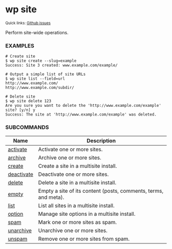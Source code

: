 # wp site

<small>Quick links: <a href="https://github.com/wp-cli/wp-cli/issues?q=is%3Aopen+label%3Acommand%3Asite+sort%3Aupdated-desc">Github issues</a></small>

Perform site-wide operations.

### EXAMPLES

    # Create site
    $ wp site create --slug=example
    Success: Site 3 created: www.example.com/example/

    # Output a simple list of site URLs
    $ wp site list --field=url
    http://www.example.com/
    http://www.example.com/subdir/

    # Delete site
    $ wp site delete 123
    Are you sure you want to delete the 'http://www.example.com/example' site? [y/n] y
    Success: The site at 'http://www.example.com/example' was deleted.



### SUBCOMMANDS

<table>
	<thead>
	<tr>
		<th>Name</th>
		<th>Description</th>
	</tr>
	</thead>
	<tbody>
		<tr>
			<td><a href="/commands/site/activate/">activate</a></td>
			<td>Activate one or more sites.</td>
		</tr>
		<tr>
			<td><a href="/commands/site/archive/">archive</a></td>
			<td>Archive one or more sites.</td>
		</tr>
		<tr>
			<td><a href="/commands/site/create/">create</a></td>
			<td>Create a site in a multisite install.</td>
		</tr>
		<tr>
			<td><a href="/commands/site/deactivate/">deactivate</a></td>
			<td>Deactivate one or more sites.</td>
		</tr>
		<tr>
			<td><a href="/commands/site/delete/">delete</a></td>
			<td>Delete a site in a multisite install.</td>
		</tr>
		<tr>
			<td><a href="/commands/site/empty/">empty</a></td>
			<td>Empty a site of its content (posts, comments, terms, and meta).</td>
		</tr>
		<tr>
			<td><a href="/commands/site/list/">list</a></td>
			<td>List all sites in a multisite install.</td>
		</tr>
		<tr>
			<td><a href="/commands/site/option/">option</a></td>
			<td>Manage site options in a multisite install.</td>
		</tr>
		<tr>
			<td><a href="/commands/site/spam/">spam</a></td>
			<td>Mark one or more sites as spam.</td>
		</tr>
		<tr>
			<td><a href="/commands/site/unarchive/">unarchive</a></td>
			<td>Unarchive one or more sites.</td>
		</tr>
		<tr>
			<td><a href="/commands/site/unspam/">unspam</a></td>
			<td>Remove one or more sites from spam.</td>
		</tr>
	</tbody>
</table>
